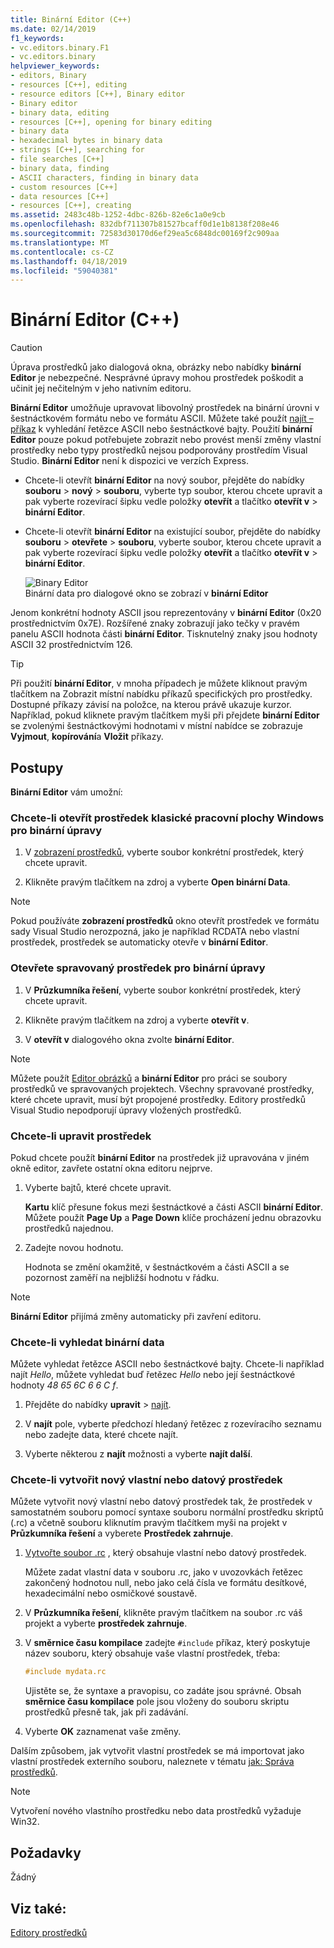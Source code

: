 ```yaml
---
title: Binární Editor (C++)
ms.date: 02/14/2019
f1_keywords:
- vc.editors.binary.F1
- vc.editors.binary
helpviewer_keywords:
- editors, Binary
- resources [C++], editing
- resource editors [C++], Binary editor
- Binary editor
- binary data, editing
- resources [C++], opening for binary editing
- binary data
- hexadecimal bytes in binary data
- strings [C++], searching for
- file searches [C++]
- binary data, finding
- ASCII characters, finding in binary data
- custom resources [C++]
- data resources [C++]
- resources [C++], creating
ms.assetid: 2483c48b-1252-4dbc-826b-82e6c1a0e9cb
ms.openlocfilehash: 832dbf711307b81527bcaff0d1e1b8138f208e46
ms.sourcegitcommit: 72583d30170d6ef29ea5c6848dc00169f2c909aa
ms.translationtype: MT
ms.contentlocale: cs-CZ
ms.lasthandoff: 04/18/2019
ms.locfileid: "59040381"
---
```

# <a name="binary-editor-c"></a>Binární Editor (C++)

> [!CAUTION]
> Úprava prostředků jako dialogová okna, obrázky nebo nabídky **binární Editor** je nebezpečné. Nesprávné úpravy mohou prostředek poškodit a učinit jej nečitelným v jeho nativním editoru.

**Binární Editor** umožňuje upravovat libovolný prostředek na binární úrovni v šestnáctkovém formátu nebo ve formátu ASCII. Můžete také použít [najít – příkaz](/visualstudio/ide/reference/find-command) k vyhledání řetězce ASCII nebo šestnáctkové bajty. Použití **binární Editor** pouze pokud potřebujete zobrazit nebo provést menší změny vlastní prostředky nebo typy prostředků nejsou podporovány prostředím Visual Studio. **Binární Editor** není k dispozici ve verzích Express.

- Chcete-li otevřít **binární Editor** na nový soubor, přejděte do nabídky **souboru** > **nový** > **souboru**, vyberte typ soubor, kterou chcete upravit a pak vyberte rozevírací šipku vedle položky **otevřít** a tlačítko **otevřít v** > **binární Editor**.

- Chcete-li otevřít **binární Editor** na existující soubor, přejděte do nabídky **souboru** > **otevřete** > **souboru**, vyberte soubor, kterou chcete upravit a pak vyberte rozevírací šipku vedle položky **otevřít** a tlačítko **otevřít v** > **binární Editor**.

   ![Binary Editor](../mfc/media/vcbinaryeditor2.gif "vcBinaryEditor2")<br/>
   Binární data pro dialogové okno se zobrazí v **binární Editor**

Jenom konkrétní hodnoty ASCII jsou reprezentovány v **binární Editor** (0x20 prostřednictvím 0x7E). Rozšířené znaky zobrazují jako tečky v pravém panelu ASCII hodnota části **binární Editor**. Tisknutelný znaky jsou hodnoty ASCII 32 prostřednictvím 126.

> [!TIP]
> Při použití **binární Editor**, v mnoha případech je můžete kliknout pravým tlačítkem na Zobrazit místní nabídku příkazů specifických pro prostředky. Dostupné příkazy závisí na položce, na kterou právě ukazuje kurzor. Například, pokud kliknete pravým tlačítkem myši při přejdete **binární Editor** se zvolenými šestnáctkovými hodnotami v místní nabídce se zobrazuje **Vyjmout**, **kopírování**a **Vložit** příkazy.

## <a name="how-to"></a>Postupy

**Binární Editor** vám umožní:

### <a name="to-open-a-windows-desktop-resource-for-binary-editing"></a>Chcete-li otevřít prostředek klasické pracovní plochy Windows pro binární úpravy

1. V [zobrazení prostředků](how-to-create-a-resource-script-file.md#create-resources), vyberte soubor konkrétní prostředek, který chcete upravit.

1. Klikněte pravým tlačítkem na zdroj a vyberte **Open binární Data**.

> [!NOTE]
> Pokud používáte **zobrazení prostředků** okno otevřít prostředek ve formátu sady Visual Studio nerozpozná, jako je například RCDATA nebo vlastní prostředek, prostředek se automaticky otevře v **binární Editor**.

### <a name="to-open-a-managed-resource-for-binary-editing"></a>Otevřete spravovaný prostředek pro binární úpravy

1. V **Průzkumníka řešení**, vyberte soubor konkrétní prostředek, který chcete upravit.

1. Klikněte pravým tlačítkem na zdroj a vyberte **otevřít v**.

1. V **otevřít v** dialogového okna zvolte **binární Editor**.

> [!NOTE]
> Můžete použít [Editor obrázků](../windows/image-editor-for-icons.md) a **binární Editor** pro práci se soubory prostředků ve spravovaných projektech. Všechny spravované prostředky, které chcete upravit, musí být propojené prostředky. Editory prostředků Visual Studio nepodporují úpravy vložených prostředků.

### <a name="to-edit-a-resource"></a>Chcete-li upravit prostředek

Pokud chcete použít **binární Editor** na prostředek již upravována v jiném okně editor, zavřete ostatní okna editoru nejprve.

1. Vyberte bajtů, které chcete upravit.

   **Kartu** klíč přesune fokus mezi šestnáctkové a části ASCII **binární Editor**. Můžete použít **Page Up** a **Page Down** klíče procházení jednu obrazovku prostředků najednou.

1. Zadejte novou hodnotu.

   Hodnota se změní okamžitě, v šestnáctkovém a části ASCII a se pozornost zaměří na nejbližší hodnotu v řádku.

> [!NOTE]
> **Binární Editor** přijímá změny automaticky při zavření editoru.

### <a name="to-find-binary-data"></a>Chcete-li vyhledat binární data

Můžete vyhledat řetězce ASCII nebo šestnáctkové bajty. Chcete-li například najít *Hello*, můžete vyhledat buď řetězec *Hello* nebo její šestnáctkové hodnoty *48 65 6C 6 6 C f*.

1. Přejděte do nabídky **upravit** > [najít](/visualstudio/ide/reference/find-command).

1. V **najít** pole, vyberte předchozí hledaný řetězec z rozevíracího seznamu nebo zadejte data, které chcete najít.

1. Vyberte některou z **najít** možnosti a vyberte **najít další**.

### <a name="to-create-a-new-custom-or-data-resource"></a>Chcete-li vytvořit nový vlastní nebo datový prostředek

Můžete vytvořit nový vlastní nebo datový prostředek tak, že prostředek v samostatném souboru pomocí syntaxe souboru normální prostředku skriptů (.rc) a včetně souboru kliknutím pravým tlačítkem myši na projekt v **Průzkumníka řešení** a vyberete  **Prostředek zahrnuje**.

1. [Vytvořte soubor .rc](../windows/how-to-create-a-resource-script-file.md) , který obsahuje vlastní nebo datový prostředek.

   Můžete zadat vlastní data v souboru .rc, jako v uvozovkách řetězec zakončený hodnotou null, nebo jako celá čísla ve formátu desítkové, hexadecimální nebo osmičkové soustavě.

1. V **Průzkumníka řešení**, klikněte pravým tlačítkem na soubor .rc váš projekt a vyberte **prostředek zahrnuje**.

1. V **směrnice času kompilace** zadejte `#include` příkaz, který poskytuje název souboru, který obsahuje vaše vlastní prostředek, třeba:

    ```cpp
    #include mydata.rc
    ```

   Ujistěte se, že syntaxe a pravopisu, co zadáte jsou správné. Obsah **směrnice času kompilace** pole jsou vloženy do souboru skriptu prostředků přesně tak, jak při zadávání.

1. Vyberte **OK** zaznamenat vaše změny.

Dalším způsobem, jak vytvořit vlastní prostředek se má importovat jako vlastní prostředek externího souboru, naleznete v tématu [jak: Správa prostředků](../windows/how-to-import-and-export-resources.md).

> [!NOTE]
> Vytvoření nového vlastního prostředku nebo data prostředků vyžaduje Win32.

## <a name="requirements"></a>Požadavky

Žádný

## <a name="see-also"></a>Viz také:

[Editory prostředků](../windows/resource-editors.md)